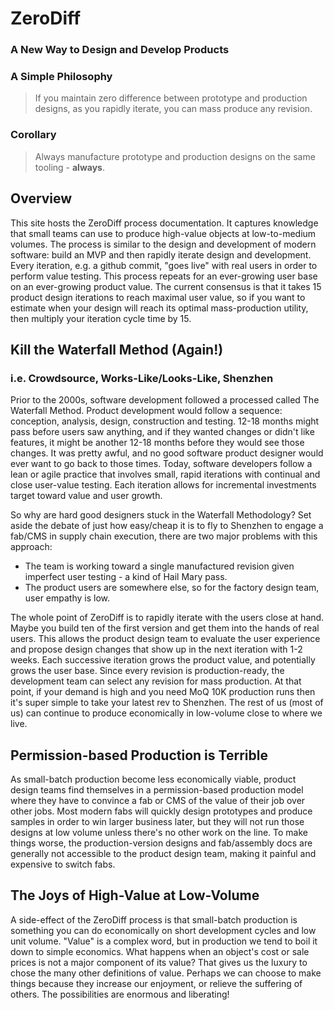 # ZeroDiff 
### A New Way to Design and Develop Products

### A Simple Philosophy

>If you maintain zero difference between prototype and production designs, as you rapidly iterate, you can mass produce any revision.

### Corollary

>Always manufacture prototype and production designs on the same tooling - **always**.

## Overview

This site hosts the ZeroDiff process documentation. It captures knowledge that small teams can use to produce high-value objects at low-to-medium volumes. The process is similar to the design and development of modern software: build an MVP and then rapidly iterate design and development. Every iteration, e.g. a github commit, "goes live" with real users in order to perform value testing. This process repeats for an ever-growing user base on an ever-growing product value. The current consensus is that it takes 15 product design iterations to reach maximal user value, so if you want to estimate when your design will reach its optimal mass-production utility, then multiply your iteration cycle time by 15.

## Kill the Waterfall Method (Again!)
### i.e. Crowdsource, Works-Like/Looks-Like, Shenzhen

Prior to the 2000s, software development followed a processed called The Waterfall Method. Product development would follow a sequence: conception, analysis, design, construction and testing. 12-18 months might pass before users saw anything, and if they wanted changes or didn't like features, it might be another 12-18 months before they would see those changes. It was pretty awful, and no good software product designer would ever want to go back to those times. Today, software developers follow a lean or agile practice that involves small, rapid iterations with continual and close user-value testing. Each iteration allows for incremental investments target toward value and user growth.

So why are hard good designers stuck in the Waterfall Methodology? Set aside the debate of just how easy/cheap it is to fly to Shenzhen to engage a fab/CMS in supply chain execution, there are two major problems with this approach:

* The team is working toward a single manufactured revision given imperfect user testing - a kind of Hail Mary pass.
* The product users are somewhere else, so for the factory design team, user empathy is low.

The whole point of ZeroDiff is to rapidly iterate with the users close at hand. Maybe you build ten of the first version and get them into the hands of real users. This allows the product design team to evaluate the user experience and propose design changes that show up in the next iteration with 1-2 weeks. Each successive iteration grows the product value, and potentially grows the user base. Since every revision is production-ready, the development team can select any revision for mass production. At that point, if your demand is high and you need MoQ 10K production runs then it's super simple to take your latest rev to Shenzhen. The rest of us (most of us) can continue to produce economically in low-volume close to where we live.

## Permission-based Production is Terrible

As small-batch production become less economically viable, product design teams find themselves in a permission-based production model where they have to convince a fab or CMS of the value of their job over other jobs. Most modern fabs will quickly design prototypes and produce samples in order to win larger business later, but they will not run those designs at low volume unless there's no other work on the line. To make things worse, the production-version designs and fab/assembly docs are generally not accessible to the product design team, making it painful and expensive to switch fabs.

## The Joys of High-Value at Low-Volume

A side-effect of the ZeroDiff process is that small-batch production is something you can do economically on short development cycles and low unit volume. "Value" is a complex word, but in production we tend to boil it down to simple economics. What happens when an object's cost or sale prices is not a major component of its value? That gives us the luxury to chose the many other definitions of value. Perhaps we can choose to make things because they increase our enjoyment, or relieve the suffering of others. The possibilities are enormous and liberating!